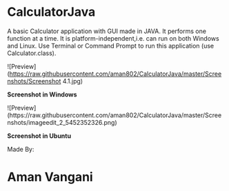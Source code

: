 # CalculatorJava
A basic Calculator application with GUI made in JAVA. It performs one function at a time. It is platform-independent,i.e. can run on both Windows and Linux. Use Terminal or Command Prompt to run this application (use Calculator.class).</p>

![Preview](https://raw.githubusercontent.com/aman802/CalculatorJava/master/Screenshots/Screenshot 4.1.jpg)
<p><b>Screenshot in Windows</b></p>
![Preview](https://raw.githubusercontent.com/aman802/CalculatorJava/master/Screenshots/imageedit_2_5452352326.png)
<p><b>Screenshot in Ubuntu</b></p>

Made By:
# Aman Vangani
